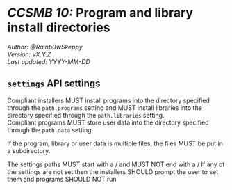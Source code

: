 # *CCSMB 10:* Program and library install directories 

*Author: @Rainb0wSkeppy*  
*Version: vX.Y.Z*  
*Last updated: YYYY-MM-DD*  

## `settings` API settings

Compliant installers MUST install programs into the directory specified through the `path.programs` setting and MUST install libraries into the directory specified through the `path.libraries` setting.  
Compliant programs MUST store user data into the directory specified through the `path.data` setting.

If the program, library or user data is multiple files, the files MUST be put in a subdirectory.

The settings paths MUST start with a / and MUST NOT end with a /
If any of the settings are not set then the installers SHOULD prompt the user to set them and programs SHOULD NOT run

